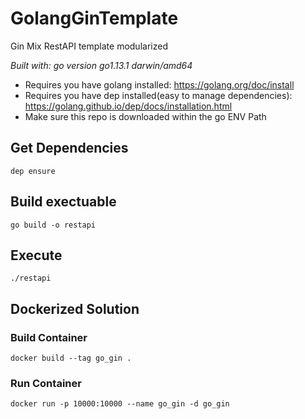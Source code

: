 # GolangGinTemplate
Gin Mix RestAPI template modularized

*Built with: go version go1.13.1 darwin/amd64*

- Requires you have golang installed: https://golang.org/doc/install
- Requires you have dep installed(easy to manage dependencies): https://golang.github.io/dep/docs/installation.html
- Make sure this repo is downloaded within the go ENV Path

## Get Dependencies 
`dep ensure`

## Build exectuable
`go build -o restapi`

## Execute
`./restapi`


## Dockerized Solution

### Build Container
`docker build --tag go_gin .`

### Run Container
`docker run -p 10000:10000 --name go_gin -d go_gin`


